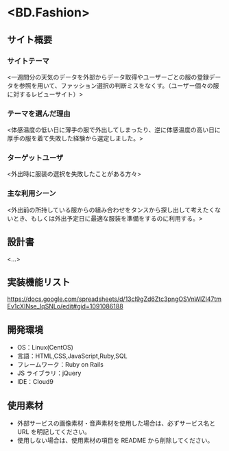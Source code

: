 # <BD.Fashion>

## サイト概要

### サイトテーマ

<一週間分の天気のデータを外部からデータ取得やユーザーごとの服の登録データを参照を用いて、ファッション選択の判断ミスをなくす。（ユーザー個々の服に対するレビューサイト）>

### テーマを選んだ理由

<体感温度の低い日に薄手の服で外出してしまったり、逆に体感温度の高い日に厚手の服を着て失敗した経験から選定しました。>

### ターゲットユーザ

<外出時に服装の選択を失敗したことがある方々>

### 主な利用シーン

<外出前の所持している服からの組み合わせをタンスから探し出して考えたくないとき、もしくは外出予定日に最適な服装を準備をするのに利用する。>

## 設計書

<...>

## 実装機能リスト

<https://docs.google.com/spreadsheets/d/13cl9gZd6Ztc3pngOSVnWlZl47tmEv1cXINse_IqSNLo/edit#gid=1091086188>

## 開発環境

- OS：Linux(CentOS)
- 言語：HTML,CSS,JavaScript,Ruby,SQL
- フレームワーク：Ruby on Rails
- JS ライブラリ：jQuery
- IDE：Cloud9

## 使用素材

- 外部サービスの画像素材・音声素材を使用した場合は、必ずサービス名と URL を明記してください。
- 使用しない場合は、使用素材の項目を README から削除してください。
